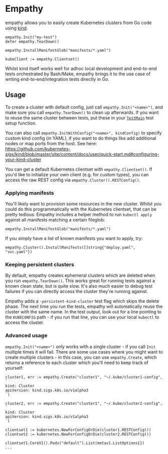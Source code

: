 # Empathy

empathy allows you to easily create Kubernetes clusters from Go code using [kind](https://github.com/kubernetes-sigs/kind/).

```
empathy.Init("my-test")
defer empathy.TearDown()

empathy.InstallManifestGlob("manifests/*.yaml")

kubeClient := empathy.Clientset()
```

Whilst kind itself works well for adhoc local development and end-to-end tests orchestrated by Bash/Make, empathy brings it to the use case of writing end-to-end/integration tests directly in Go.


## Usage

To create a cluster with default config, just call `empathy.Init("<name>")`, and make sure you call `empathy.TearDown()` to clean up afterwards. If you want to reuse the same cluster between tests, put these in your [`TestMain`](https://golang.org/pkg/testing/#hdr-Main) test setup function.

You can also call `empathy.InitWithConfig("<name>", kindConfig)` to specify custom kind config (in YAML), if you want to do things like add additional nodes or map ports from the host. See here: https://github.com/kubernetes-sigs/kind/blob/master/site/content/docs/user/quick-start.md#configuring-your-kind-cluster

You can get a default Kubernetes clientset with `empathy.Clientset()`. If you'd like to initialize your own client (e.g. for custom types), you can access the raw REST config via `empathy.Cluster().RESTConfig()`.


### Applying manifests

You'll likely want to provision some resources in the new cluster. Whilst you could do this programmatically with the Kubernetes clientset, that can be pretty tedious. Empathy includes a helper method to run `kubectl apply` against all manifests matching a certain fileglob:

```
empathy.InstallManifestGlob("manifests/*.yaml")
```

If you simply have a list of known manifests you want to apply, try:

```
empathy.Cluster().InstallManifests([]string{"deploy.yaml", "svc.yaml"})
```


### Keeping persistent clusters

By default, empathy creates ephemeral clusters which are deleted when you run `empathy.TearDown()`. This works great for running tests against a known clean state, but is quite slow. It's also much easier to debug test failures if you can directly access the cluster they're running against.

Empathy adds a `-persistent-kind-cluster` test flag which skips the delete phase. The next time you run the tests, empathy will automatically reuse the cluster with the same name. In the test output, look out for a line pointing to the `KUBECONFIG` path - if you run that line, you can use your local `kubectl` to access the cluster.


### Advanced usage

`empathy.Init("<name>")` only works with a single cluster - if you call `Init` multiple times it will fail. There are some use cases where you might want to create multiple clusters - in this case, you can use `empathy.Create`, which returns a reference to each cluster which you'll need to keep track of yourself:
```
cluster1, err := empathy.Create("cluster1", "~/.kube/cluster1-config", `
kind: Cluster
apiVersion: kind.sigs.k8s.io/v1alpha3
`)

cluster2, err := empathy.Create("cluster1", "~/.kube/cluster2-config", `
kind: Cluster
apiVersion: kind.sigs.k8s.io/v1alpha3
`)

clientset1 := kubernetes.NewForConfigOrDie(cluster1.RESTConfig())
clientset2 := kubernetes.NewForConfigOrDie(cluster2.RESTConfig())

clientset1.CoreV1().Pods("default").List(metav1.ListOptions{})
...
```

